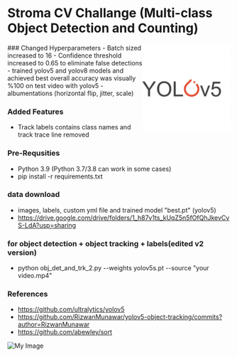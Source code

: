 # Stroma CV Challange (Multi-class Object Detection and Counting)
<img align="right" width="200" height="200" src="https://github.com/cengizhunter/stroma_challange/blob/main/yolo.png">
### Changed Hyperparameters
- Batch sized increased to 16
- Confidence threshold increased to 0.65 to eliminate false detections
- trained yolov5 and yolov8 models and achieved best overall accuracy was visually %100 on test video with yolov5
- albumentations (horizontal flip, jitter, scale)

### Added Features
- Track labels contains class names and track trace line removed

### Pre-Requsities
- Python 3.9 (Python 3.7/3.8 can work in some cases)
- pip install -r requirements.txt

### data download 
- images, labels, custom yml file and trained model "best.pt" (yolov5)
- https://drive.google.com/drive/folders/1_h87v1ts_kUqZ5n5fOfQhJkevCvS-LdA?usp=sharing

### for object detection + object tracking + labels(edited v2 version)
- python obj_det_and_trk_2.py --weights yolov5s.pt --source "your video.mp4"

### References
 - https://github.com/ultralytics/yolov5
 - https://github.com/RizwanMunawar/yolov5-object-tracking/commits?author=RizwanMunawar
 - https://github.com/abewley/sort
 
 ![My Image](detection.gif)


